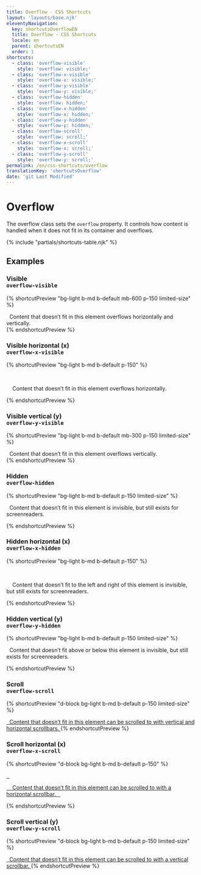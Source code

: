 ```yaml
---
title: Overflow - CSS Shortcuts
layout: 'layouts/base.njk'
eleventyNavigation:
  key: shortcutsOverflowEN
  title: Overflow - CSS Shortcuts
  locale: en
  parent: shortcutsEN
  order: 1
shortcuts:
  - class: 'overflow-visible'
    style: 'overflow: visible;'
  - class: 'overflow-x-visible'
    style: 'overflow-x: visible;'
  - class: 'overflow-y-visible'
    style: 'overflow-y: visible;'
  - class: 'overflow-hidden'
    style: 'overflow: hidden;'
  - class: 'overflow-x-hidden'
    style: 'overflow-x: hidden;'
  - class: 'overflow-y-hidden'
    style: 'overflow-y: hidden;'
  - class: 'overflow-scroll'
    style: 'overflow: scroll;'
  - class: 'overflow-x-scroll'
    style: 'overflow-x: scroll;'
  - class: 'overflow-y-scroll'
    style: 'overflow-y: scroll;'
permalink: /en/css-shortcuts/overflow
translationKey: 'shortcutsOverflow'
date: 'git Last Modified'
---
```


# Overflow

The overflow class sets the `overflow` property. It controls how content is handled when it does not fit in its container and overflows.

{% include "partials/shortcuts-table.njk" %}

## Examples

### Visible<br/>`overflow-visible`

{% shortcutPreview "bg-light b-md b-default mb-600 p-150 limited-size" %}

<div class="overflow-visible">
  Content that doesn’t fit in this element overflows horizontally and vertically.
</div>
{% endshortcutPreview %}

### Visible horizontal (x)<br/>`overflow-x-visible`

{% shortcutPreview "bg-light b-md b-default p-150" %}

<div class="overflow-x-visible" style="width: 250px;">
  <p style="width: 500px;">
    Content that doesn’t fit in this element overflows horizontally.
  </p>
</div>
{% endshortcutPreview %}

### Visible vertical (y)<br/>`overflow-y-visible`

{% shortcutPreview "bg-light b-md b-default mb-300 p-150 limited-size" %}

<div class="overflow-y-visible">
  Content that doesn’t fit in this element overflows vertically.
</div>
{% endshortcutPreview %}

### Hidden<br/>`overflow-hidden`

{% shortcutPreview "bg-light b-md b-default p-150 limited-size" %}

<p class="overflow-hidden">
  Content that doesn’t fit in this element is invisible, but still exists for screenreaders.
</p>
{% endshortcutPreview %}

### Hidden horizontal (x)<br/>`overflow-x-hidden`

{% shortcutPreview "bg-light b-md b-default p-150" %}

<div class="overflow-x-hidden" style="width: 250px;">
  <p style="width: 500px;">
    Content that doesn’t fit to the left and right of this element is invisible, but still exists for screenreaders.
  </p>
</div>
{% endshortcutPreview %}

### Hidden vertical (y)<br/>`overflow-y-hidden`

{% shortcutPreview "bg-light b-md b-default p-150 limited-size" %}

<p class="overflow-y-hidden">
  Content that doesn’t fit above or below this element is invisible, but still exists for screenreaders.
</p>
{% endshortcutPreview %}

### Scroll<br/>`overflow-scroll`

{% shortcutPreview "d-block bg-light b-md b-default p-150 limited-size" %}

<a href="#" class="overflow-scroll">
  Content that doesn’t fit in this element can be scrolled to with vertical and horizontal scrollbars.
</a>
{% endshortcutPreview %}

### Scroll horizontal (x)<br/>`overflow-x-scroll`

{% shortcutPreview "d-block bg-light b-md b-default p-150" %}

<a href="#"  class="overflow-x-scroll" style="width: 250px;">
  <p style="width: 500px;">
    Content that doesn’t fit in this element can be scrolled to with a horizontal scrollbar.
  </p>
</a>
{% endshortcutPreview %}

### Scroll vertical (y)<br/>`overflow-y-scroll`

{% shortcutPreview "d-block bg-light b-md b-default p-150 limited-size" %}

<a href="#" class="overflow-y-scroll">
  Content that doesn’t fit in this element can be scrolled to with a vertical scrollbar.
</a>
{% endshortcutPreview %}
